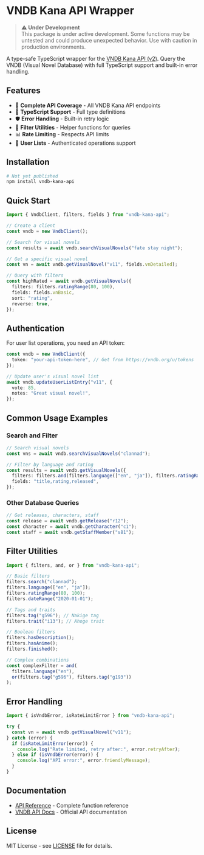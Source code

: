 # VNDB Kana API Wrapper

> **⚠️ Under Development**  
> This package is under active development. Some functions may be untested and could produce unexpected behavior. Use with caution in production environments.

A type-safe TypeScript wrapper for the [VNDB Kana API (v2)](https://api.vndb.org/kana). Query the VNDB (Visual Novel Database) with full TypeScript support and built-in error handling.

## Features

- 🚀 **Complete API Coverage** - All VNDB Kana API endpoints
- 📝 **TypeScript Support** - Full type definitions
- 🛡️ **Error Handling** - Built-in retry logic
- 🎯 **Filter Utilities** - Helper functions for queries
- 📊 **Rate Limiting** - Respects API limits
- 🔧 **User Lists** - Authenticated operations support

## Installation

```bash
# Not yet published
npm install vndb-kana-api
```

## Quick Start

```typescript
import { VndbClient, filters, fields } from "vndb-kana-api";

// Create a client
const vndb = new VndbClient();

// Search for visual novels
const results = await vndb.searchVisualNovels("fate stay night");

// Get a specific visual novel
const vn = await vndb.getVisualNovel("v11", fields.vnDetailed);

// Query with filters
const highRated = await vndb.getVisualNovels({
  filters: filters.ratingRange(80, 100),
  fields: fields.vnBasic,
  sort: "rating",
  reverse: true,
});
```

## Authentication

For user list operations, you need an API token:

```typescript
const vndb = new VndbClient({
  token: "your-api-token-here", // Get from https://vndb.org/u/tokens
});

// Update user's visual novel list
await vndb.updateUserListEntry("v11", {
  vote: 85,
  notes: "Great visual novel!",
});
```

## Common Usage Examples

### Search and Filter

```typescript
// Search visual novels
const vns = await vndb.searchVisualNovels("clannad");

// Filter by language and rating
const results = await vndb.getVisualNovels({
  filters: filters.and(filters.language(["en", "ja"]), filters.ratingRange(80)),
  fields: "title,rating,released",
});
```

### Other Database Queries

```typescript
// Get releases, characters, staff
const release = await vndb.getRelease("r12");
const character = await vndb.getCharacter("c1");
const staff = await vndb.getStaffMember("s81");
```

## Filter Utilities

```typescript
import { filters, and, or } from "vndb-kana-api";

// Basic filters
filters.search("clannad");
filters.language(["en", "ja"]);
filters.ratingRange(80, 100);
filters.dateRange("2020-01-01");

// Tags and traits
filters.tag("g596"); // Nakige tag
filters.trait("i13"); // Ahoge trait

// Boolean filters
filters.hasDescription();
filters.hasAnime();
filters.finished();

// Complex combinations
const complexFilter = and(
  filters.language("en"),
  or(filters.tag("g596"), filters.tag("g193"))
);
```

## Error Handling

```typescript
import { isVndbError, isRateLimitError } from "vndb-kana-api";

try {
  const vn = await vndb.getVisualNovel("v11");
} catch (error) {
  if (isRateLimitError(error)) {
    console.log("Rate limited, retry after:", error.retryAfter);
  } else if (isVndbError(error)) {
    console.log("API error:", error.friendlyMessage);
  }
}
```

## Documentation

- [API Reference](docs/API_REFERENCE.md) - Complete function reference
- [VNDB API Docs](https://api.vndb.org/kana) - Official API documentation

## License

MIT License - see [LICENSE](LICENSE) file for details.
